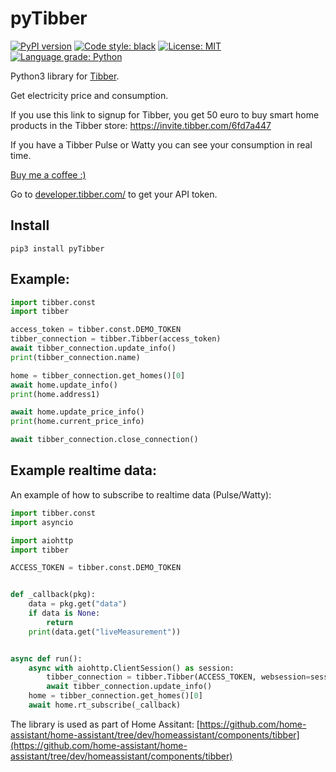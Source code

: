 # pyTibber 

[![PyPI version](https://badge.fury.io/py/pyTibber.svg)](https://badge.fury.io/py/pyTibber) 
<a href="https://github.com/ambv/black"><img alt="Code style: black" src="https://img.shields.io/badge/code%20style-black-000000.svg"></a>
<a href="https://github.com/ambv/black/blob/master/LICENSE"><img alt="License: MIT" src="https://black.readthedocs.io/en/stable/_static/license.svg"></a>
[![Language grade: Python](https://img.shields.io/lgtm/grade/python/g/Danielhiversen/pyTibber.svg?logo=lgtm&logoWidth=18)](https://lgtm.com/projects/g/Danielhiversen/pyTibber/context:python)


Python3 library for [Tibber](https://tibber.com/).

Get electricity price and consumption.

If you use this link to signup for Tibber, you get 50 euro to buy smart home products in the Tibber store: https://invite.tibber.com/6fd7a447 

If you have a Tibber Pulse or Watty you can see your consumption in real time.

[Buy me a coffee :)](http://paypal.me/dahoiv)


Go to [developer.tibber.com/](https://developer.tibber.com/) to get your API token.

## Install
```
pip3 install pyTibber
```

## Example:

```python
import tibber.const
import tibber

access_token = tibber.const.DEMO_TOKEN
tibber_connection = tibber.Tibber(access_token)
await tibber_connection.update_info()
print(tibber_connection.name)

home = tibber_connection.get_homes()[0]
await home.update_info()
print(home.address1)

await home.update_price_info()
print(home.current_price_info)

await tibber_connection.close_connection()
```


## Example realtime data:

An example of how to subscribe to realtime data (Pulse/Watty):

```python
import tibber.const
import asyncio

import aiohttp
import tibber

ACCESS_TOKEN = tibber.const.DEMO_TOKEN


def _callback(pkg):
    data = pkg.get("data")
    if data is None:
        return
    print(data.get("liveMeasurement"))


async def run():
    async with aiohttp.ClientSession() as session:
        tibber_connection = tibber.Tibber(ACCESS_TOKEN, websession=session)
        await tibber_connection.update_info()
    home = tibber_connection.get_homes()[0]
    await home.rt_subscribe(_callback)

```

The library is used as part of Home Assitant: [https://github.com/home-assistant/home-assistant/tree/dev/homeassistant/components/tibber](https://github.com/home-assistant/home-assistant/tree/dev/homeassistant/components/tibber)


